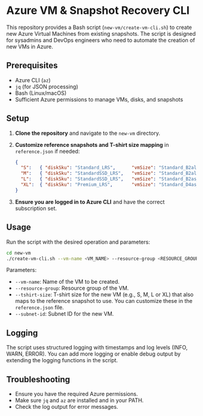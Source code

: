 # Azure VM & Snapshot Recovery CLI

This repository provides a Bash script (`new-vm/create-vm-cli.sh`) to create new Azure Virtual Machines from existing snapshots. The script is designed for sysadmins and DevOps engineers who need to automate the creation of new VMs in Azure.

## Prerequisites

- Azure CLI (`az`)
- `jq` (for JSON processing)
- Bash (Linux/macOS)
- Sufficient Azure permissions to manage VMs, disks, and snapshots

## Setup

1. **Clone the repository** and navigate to the `new-vm` directory.

2. **Customize reference snapshots and T-shirt size mapping** in `reference.json` if needed:
    ```json
    {
      "S":   { "diskSku": "Standard_LRS",      "vmSize": "Standard_B2als_v2", "snapshotName": "s20250706T2230-test-01-75zhe_osdisk" },
      "M":   { "diskSku": "StandardSSD_LRS",   "vmSize": "Standard_B2als_v2", "snapshotName": "s20250706T2230-test-01-75zhe_osdisk" },
      "L":   { "diskSku": "StandardSSD_LRS",   "vmSize": "Standard_B2as_v2", "snapshotName": "s20250706T2230-test-01-75zhe_osdisk" },
      "XL":  { "diskSku": "Premium_LRS",       "vmSize": "Standard_D4as_v5", "snapshotName": "s20250706T2230-test-01-75zhe_osdisk" }
    }
    ```

3. **Ensure you are logged in to Azure CLI** and have the correct subscription set.

## Usage

Run the script with the desired operation and parameters:

```bash
cd new-vm
./create-vm-cli.sh --vm-name <VM_NAME> --resource-group <RESOURCE_GROUP> --tshirt-size <TSHIRT_SIZE> --subnet-id <SUBNET_ID>
```

Parameters:
- `--vm-name`: Name of the VM to be created.
- `--resource-group`: Resource group of the VM.
- `--tshirt-size`: T-shirt size for the new VM (e.g., S, M, L or XL) that also maps to the reference snapshot to use. You can customize these in the `reference.json` file.
- `--subnet-id`: Subnet ID for the new VM.

## Logging
The script uses structured logging with timestamps and log levels (INFO, WARN, ERROR). You can add more logging or enable debug output by extending the logging functions in the script.

## Troubleshooting
- Ensure you have the required Azure permissions.
- Make sure `jq` and `az` are installed and in your PATH.
- Check the log output for error messages.
